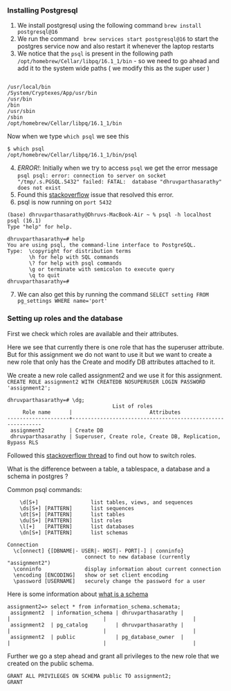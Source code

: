 ### Installing Postgresql

1. We install postgresql using the following command `brew install postgresql@16`
2. We run the command ` brew services start postgresql@16` to start the postgres service now and also restart it whenever the laptop restarts
3. We notice that the `psql` is present in the following path `/opt/homebrew/Cellar/libpq/16.1_1/bin` - so we need to go ahead and add it to the system wide paths ( we modify this as the super user )
```shell
   
/usr/local/bin
/System/Cryptexes/App/usr/bin
/usr/bin
/bin
/usr/sbin
/sbin
/opt/homebrew/Cellar/libpq/16.1_1/bin

```
   
   Now when we type `which psql` we see this
```shell
$ which psql
/opt/homebrew/Cellar/libpq/16.1_1/bin/psql
```

4. *ERROR!*: Initially when we try to access `psql` we get the error message `psql psql: error: connection to server on socket "/tmp/.s.PGSQL.5432" failed: FATAL:  database "dhruvparthasarathy" does not exist`
5. Found this [stackoverflow](https://stackoverflow.com/questions/17633422/psql-fatal-database-user-does-not-exist) issue that resolved this error.
6. psql is now running on `port 5432`

```shell
(base) dhruvparthasarathy@Dhruvs-MacBook-Air ~ % psql -h localhost
psql (16.1)
Type "help" for help.

dhruvparthasarathy=# help
You are using psql, the command-line interface to PostgreSQL.
Type:  \copyright for distribution terms
       \h for help with SQL commands
       \? for help with psql commands
       \g or terminate with semicolon to execute query
       \q to quit
dhruvparthasarathy=#
```


7. We can also get this by running the command `SELECT setting FROM pg_settings WHERE name='port'`

### Setting up roles and the database

First we check which roles are available and their attributes. 

Here we see that currently there is one role that has the superuser attribute. But for this assignment we do not want to use it but we want to create a new role that only has the Create and modify DB attributes attached to it.

We create a new role called assignment2 and we use it for this assignment. 
`CREATE ROLE assignment2 WITH CREATEDB NOSUPERUSER LOGIN PASSWORD 'assignment2';`

```shell
dhruvparthasarathy=# \dg;
                                  List of roles
     Role name      |                         Attributes
--------------------+------------------------------------------------------------
 assignment2        | Create DB
 dhruvparthasarathy | Superuser, Create role, Create DB, Replication, Bypass RLS
```

Followed this [stackoverflow thread](https://stackoverflow.com/questions/44051059/how-do-you-change-a-user-in-postgresql) to find out how to switch roles.

What is the difference between a table, a tablespace, a database and a schema in postgres ?

Common psql commands: 
```
	\d[S+]                 list tables, views, and sequences
	\ds[S+] [PATTERN]      list sequences
	\dt[S+] [PATTERN]      list tables
	\du[S+] [PATTERN]      list roles
	\l[+]   [PATTERN]      list databases
	\dn[S+] [PATTERN]      list schemas

Connection
  \c[onnect] {[DBNAME|- USER|- HOST|- PORT|-] | conninfo}
                         connect to new database (currently "assignment2")
  \conninfo              display information about current connection
  \encoding [ENCODING]   show or set client encoding
  \password [USERNAME]   securely change the password for a user
```

Here is some information about [what is a schema](https://www.postgresqltutorial.com/postgresql-administration/postgresql-schema/)

```shell
assignment2=> select * from information_schema.schemata;
 assignment2  | information_schema | dhruvparthasarathy |                               |                              |                            |
 assignment2  | pg_catalog         | dhruvparthasarathy |                               |                              |                            |
 assignment2  | public             | pg_database_owner  |                               |                              |                            |
```

Further we go a step ahead and grant all privileges to the new role that we created on the public schema. 
```
GRANT ALL PRIVILEGES ON SCHEMA public TO assignment2;
GRANT
```

